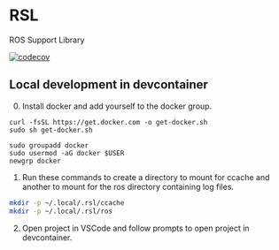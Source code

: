 # RSL

ROS Support Library

[![codecov](https://codecov.io/github/PickNikRobotics/RSL/branch/main/graph/badge.svg?token=t85cTyvsez)](https://codecov.io/github/PickNikRobotics/RSL)

## Local development in devcontainer

0. Install docker and add yourself to the docker group.

```shell
curl -fsSL https://get.docker.com -o get-docker.sh
sudo sh get-docker.sh

sudo groupadd docker
sudo usermod -aG docker $USER
newgrp docker
```

1. Run these commands to create a directory to mount for ccache and another to mount for the ros directory containing log files.

```bash
mkdir -p ~/.local/.rsl/ccache
mkdir -p ~/.local/.rsl/ros
```

2. Open project in VSCode and follow prompts to open project in devcontainer.
